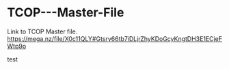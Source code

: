 # TCOP---Master-File
Link to TCOP Master file.
https://mega.nz/file/X0c11QLY#Gtsry66tb7iDLjrZhyKDoGcyKngtDH3E1ECjeFWtp9o

test